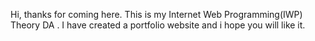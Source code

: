 Hi, thanks for coming here.
This is my Internet Web Programming(IWP) Theory DA .
I have created a portfolio website and i hope you will like it.
    
   
